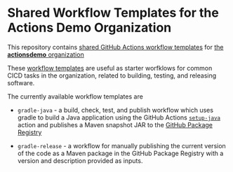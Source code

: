 # Shared Workflow Templates for the Actions Demo Organization

This repository contains [shared GitHub Actions workflow templates](https://docs.github.com/en/actions/learn-github-actions/sharing-workflows-with-your-organization) for [the **actionsdemo** organization](https://github.com/actionsdemo/)

These [workflow templates](workflow-templates) are useful as starter worfklows for common CICD tasks in the organization, related to building, testing, and releasing software.

The currently available workflow templates are

* `gradle-java` - a build, check, test, and publish workflow which uses gradle to build a Java application using the GitHub Actions [`setup-java`](https://github.com/actions/setup-java) action and publishes a Maven snapshot JAR to the [GitHub Package Registry](https://docs.github.com/en/packages/publishing-and-managing-packages/about-github-packages)

* `gradle-release` - a workflow for manually publishing the current version of the code as a Maven package in the GitHub Package Registry with a version and description provided as inputs.
